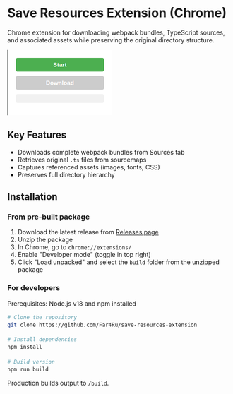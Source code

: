 # Save Resources Extension (Chrome)

Chrome extension for downloading webpack bundles, TypeScript sources, and associated assets while preserving the original directory structure.

![Extension Popup](screenshots/popup.png)

## Key Features

- Downloads complete webpack bundles from Sources tab
- Retrieves original `.ts` files from sourcemaps
- Captures referenced assets (images, fonts, CSS)
- Preserves full directory hierarchy

## Installation

### From pre-built package

1. Download the latest release from [Releases page](https://github.com/Far4Ru/save-resources-extension/releases)
2. Unzip the package
3. In Chrome, go to `chrome://extensions/`
4. Enable "Developer mode" (toggle in top right)
5. Click "Load unpacked" and select the `build` folder from the unzipped package

### For developers

Prerequisites: Node.js v18 and npm installed

```bash
# Clone the repository
git clone https://github.com/Far4Ru/save-resources-extension

# Install dependencies
npm install

# Build version
npm run build
```

Production builds output to `/build`.
